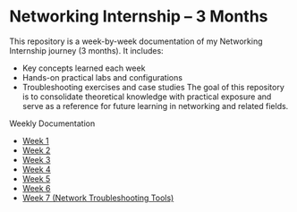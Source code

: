 # Networking Internship – 3 Months
This repository is a week-by-week documentation of my Networking Internship journey (3 months). It includes:

- Key concepts learned each week
- Hands-on practical labs and configurations
- Troubleshooting exercises and case studies
The goal of this repository is to consolidate theoretical knowledge with practical exposure and serve as a reference for future learning in networking and related fields.

Weekly Documentation  
* [Week 1](https://github.com/shivam1741/networkig-internship/blob/main/Week%201.md)
* [Week 2](https://github.com/shivam1741/networkig-internship/blob/main/Week%202.md)
* [Week 3](https://github.com/shivam1741/networkig-internship/blob/main/Week%203.md)
* [Week 4](https://github.com/shivam1741/networkig-internship/edit/main/Week%204.md)
* [Week 5](https://github.com/shivam1741/networkig-internship/blob/main/Week%205.md)
* [Week 6](https://github.com/shivam1741/networkig-internship/blob/main/Week%206.md)
* [Week 7 (Network Troubleshooting Tools)](https://github.com/shivam1741/networkig-internship/blob/main/Week%207%20(Network%20Troubleshooting%20Tools).md)
